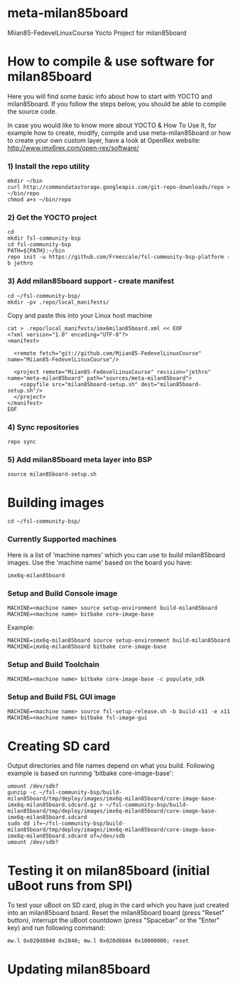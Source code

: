 # meta-milan85board
Miian85-FedevelLinuxCourse Yocto Project for milan85board
 
# How to compile & use software for milan85board 
 
Here you will find some basic info about how to start with YOCTO and milan85board. If you follow the steps below, you should be able to compile the source code. 
 
 
In case you would like to know more about YOCTO & How To Use It, for example how to create, modify, compile and use meta-milan85board or how to create your own custom layer, have a look at OpenRex website: http://www.imx6rex.com/open-rex/software/
 
### 1) Install the repo utility
    mkdir ~/bin
    curl http://commondatastorage.googleapis.com/git-repo-downloads/repo > ~/bin/repo
    chmod a+x ~/bin/repo
 
### 2) Get the YOCTO project
    cd
    mkdir fsl-community-bsp
    cd fsl-community-bsp
    PATH=${PATH}:~/bin
    repo init -u https://github.com/Freescale/fsl-community-bsp-platform -b jethro
 
### 3) Add milan85board support - create manifest 
    cd ~/fsl-community-bsp/
    mkdir -pv .repo/local_manifests/
 
Copy and paste this into your Linux host machine 
 
    cat > .repo/local_manifests/imx6milan85board.xml << EOF
    <?xml version="1.0" encoding="UTF-8"?>
    <manifest>
     
      <remote fetch="git://github.com/Miian85-FedevelLinuxCourse" name="Miian85-FedevelLinuxCourse"/>
     
      <project remote="Miian85-FedevelLinuxCourse" revision="jethro" name="meta-milan85board" path="sources/meta-milan85board">
        <copyfile src="milan85board-setup.sh" dest="milan85board-setup.sh"/>
      </project>
    </manifest>
    EOF
 
### 4) Sync repositories
    repo sync
 
### 5) Add milan85board meta layer into BSP
    source milan85board-setup.sh
 
# Building images
    cd ~/fsl-community-bsp/
 
### Currently Supported machines <machine name>
Here is a list of 'machine names' which you can use to build milan85board images. Use the 'machine name' based on the board you have:
 
 
    imx6q-milan85board
     
### Setup and Build Console image
    MACHINE=<machine name> source setup-environment build-milan85board
    MACHINE=<machine name> bitbake core-image-base
 
Example:
 
 
    MACHINE=imx6q-milan85board source setup-environment build-milan85board
    MACHINE=imx6q-milan85board bitbake core-image-base
 
### Setup and Build Toolchain    
    MACHINE=<machine name> bitbake core-image-base -c populate_sdk
     
### Setup and Build FSL GUI image
    MACHINE=<machine name> source fsl-setup-release.sh -b build-x11 -e x11
    MACHINE=<machine name> bitbake fsl-image-gui
 
# Creating SD card
Output directories and file names depend on what you build. Following example is based on running 'bitbake core-image-base':
 
 
    umount /dev/sdb?
    gunzip -c ~/fsl-community-bsp/build-milan85board/tmp/deploy/images/imx6q-milan85board/core-image-base-imx6q-milan85board.sdcard.gz > ~/fsl-community-bsp/build-milan85board/tmp/deploy/images/imx6q-milan85board/core-image-base-imx6q-milan85board.sdcard
    sudo dd if=~/fsl-community-bsp/build-milan85board/tmp/deploy/images/imx6q-milan85board/core-image-base-imx6q-milan85board.sdcard of=/dev/sdb
    umount /dev/sdb?
     
# Testing it on milan85board (initial uBoot runs from SPI)
To test your uBoot on SD card, plug in the card which you have just created into an milan85board board. Reset the milan85board board (press "Reset" button), interrupt the uBoot countdown (press "Spacebar" or the "Enter" key) and run following command:
 
    mw.l 0x020d8040 0x2840; mw.l 0x020d8044 0x10000000; reset
 
# Updating milan85board

